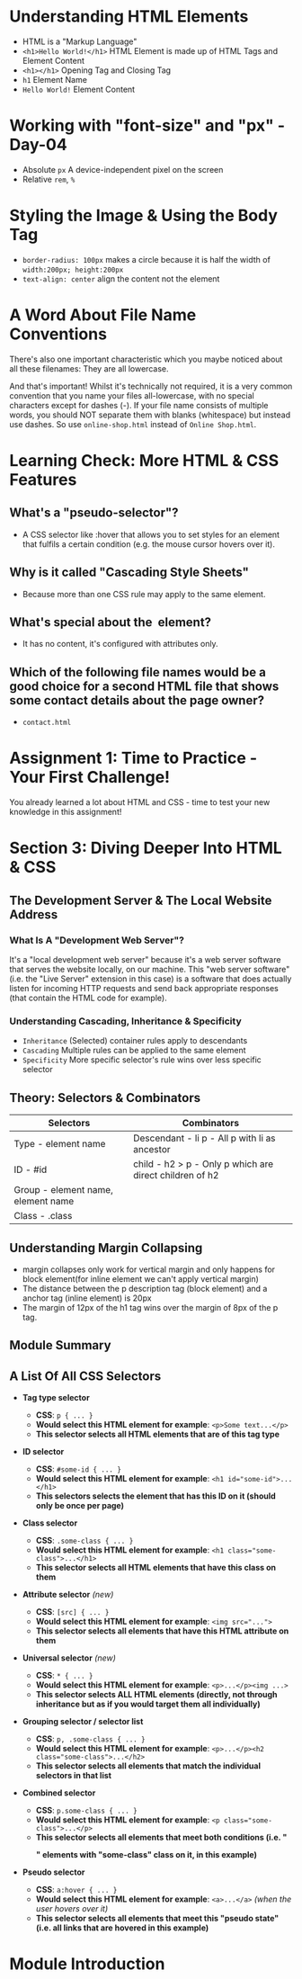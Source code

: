 # Understanding HTML Elements

- HTML is a "Markup Language"
- `<h1>Hello World!</h1>` HTML Element is made up of HTML Tags and Element Content
- `<h1></h1>` Opening Tag and Closing Tag
- `h1` Element Name
- `Hello World!` Element Content

# Working with "font-size" and "px" - Day-04
- Absolute `px` A device-independent pixel on the screen
- Relative `rem`, `%`

# Styling the Image & Using the Body Tag
- `border-radius: 100px` makes a circle because it is half the width of `width:200px; height:200px`
- `text-align: center` align the content not the element

# A Word About File Name Conventions
There's also one important characteristic which you maybe noticed about all these filenames: They are all lowercase.

And that's important! Whilst it's technically not required, it is a very common convention that you name your files all-lowercase, with no special characters except for dashes (-). If your file name consists of multiple words, you should NOT separate them with blanks (whitespace) but instead use dashes. So use `online-shop.html` instead of `Online Shop.html`.

# Learning Check: More HTML & CSS Features
## What's a "pseudo-selector"?
- A CSS selector like :hover that allows you to set styles for an element that fulfils a certain condition (e.g. the mouse cursor hovers over it).
## Why is it called "Cascading Style Sheets"
- Because more than one CSS rule may apply to the same element.
## What's special about the <img> element?
- It has no content, it's configured with attributes only.
## Which of the following file names would be a good choice for a second HTML file that shows some contact details about the page owner?
- `contact.html`

# Assignment 1: Time to Practice - Your First Challenge! 
You already learned a lot about HTML and CSS - time to test your new knowledge in this assignment!

# Section 3: Diving Deeper Into HTML & CSS
## The Development Server & The Local Website Address
### What Is A "Development Web Server"?
It's a "local development web server" because it's a web server software that serves the website locally, on our machine.
This "web server software" (i.e. the "Live Server" extension in this case) is a software that does actually listen for incoming HTTP requests and send back appropriate responses (that contain the HTML code for example). 

### Understanding Cascading, Inheritance & Specificity
- `Inheritance` (Selected) container rules apply to descendants
- `Cascading` Multiple rules can be applied to the same element
- `Specificity` More specific selector's rule wins over less specific selector

## Theory: Selectors & Combinators
| Selectors                          | Combinators                                             |
|------------------------------------|---------------------------------------------------------|
| Type - element name                | Descendant - li p - All p with li as ancestor           |
| ID - #id                           | child - h2 > p - Only p which are direct children of h2 |
| Group - element name, element name |                                                         |
| Class - .class                     |                                                         |

## Understanding Margin Collapsing
- margin collapses only work for vertical margin and only happens for block element(for inline element we can't apply vertical margin)
- The distance between the p description tag (block element) and a anchor tag (inline element) is 20px 
- The margin of 12px of the h1 tag wins over the margin of 8px of the p tag.

## Module Summary

## A List Of All CSS Selectors
- **Tag type selector**
    - **CSS**: `p { ... }`
    - **Would select this HTML element for example**: `<p>Some text...</p>`
    - **This selector selects all HTML elements that are of this tag type**
- **ID selector**
    - **CSS**: `#some-id { ... }`
    - **Would select this HTML element for example**: `<h1 id="some-id">...</h1>`
    - **This selectors selects the element that has this ID on it (should only be once per page)**
- **Class selector**
    - **CSS**: `.some-class { ... }`
    - **Would select this HTML element for example**: `<h1 class="some-class">...</h1>`
    - **This selector selects all HTML elements that have this class on them**

- **Attribute selector** *(new)*
    - **CSS**: `[src] { ... }`
    - **Would select this HTML element for example**: `<img src="...">`
    - **This selector selects all elements that have this HTML attribute on them**

- **Universal selector** *(new)*
    - **CSS**: `* { ... }`
    - **Would select this HTML element for example**: `<p>...</p><img ...>`
    - **This selector selects ALL HTML elements (directly, not through inheritance but as if you would target them all individually)**
- **Grouping selector / selector list**
    - **CSS**: `p, .some-class { ... }`
    - **Would select this HTML element for example**: `<p>...</p><h2 class="some-class">...</h2>`
    - **This selector selects all elements that match the individual selectors in that list**

- **Combined selector**
    - **CSS**: `p.some-class { ... }`
    - **Would select this HTML element for example**: `<p class="some-class">...</p>`
    - **This selector selects all elements that meet both conditions (i.e. "<p>" elements with "some-class" class on it, in this example)**

- **Pseudo selector**
    - **CSS**: `a:hover { ... }`
    - **Would select this HTML element for example**: `<a>...</a>` *(when the user hovers over it)*
    - **This selector selects all elements that meet this "pseudo state" (i.e. all links that are hovered in this example)**

# Module Introduction


